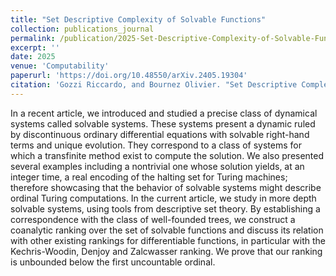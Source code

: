 ```yaml
---
title: "Set Descriptive Complexity of Solvable Functions"
collection: publications_journal
permalink: /publication/2025-Set-Descriptive-Complexity-of-Solvable-Functions
excerpt: ''
date: 2025
venue: 'Computability'
paperurl: 'https://doi.org/10.48550/arXiv.2405.19304'
citation: 'Gozzi Riccardo, and Bournez Olivier. "Set Descriptive Complexity of Solvable Functions." arXiv e-prints (2024): arXiv-2405.'
---
```


In a recent article, we introduced and studied a precise class of dynamical systems called solvable systems. These systems present a dynamic ruled by discontinuous ordinary differential equations with solvable right-hand terms and unique evolution. They correspond to a class of systems for which a transfinite method exist to compute the solution. We also presented several examples including a nontrivial one whose solution yields, at an integer time, a real encoding of the halting set for Turing machines; therefore showcasing that the behavior of solvable systems might describe ordinal Turing computations. In the current article, we study in more depth solvable systems, using tools from descriptive set theory. By establishing a correspondence with the class of well-founded trees, we construct a coanalytic ranking over the set of solvable functions and discuss its relation with other existing rankings for differentiable functions, in particular with the Kechris-Woodin, Denjoy and Zalcwasser ranking. We prove that our ranking is unbounded below the first uncountable ordinal.